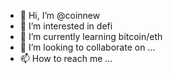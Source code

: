 - 👋 Hi, I’m @coinnew
- 👀 I’m interested in defi
- 🌱 I’m currently learning bitcoin/eth
- 💞️ I’m looking to collaborate on ...
- 📫 How to reach me ...

<!---
coinnew/coinnew is a ✨ special ✨ repository because its `README.md` (this file) appears on your GitHub profile.
You can click the Preview link to take a look at your changes.
--->

